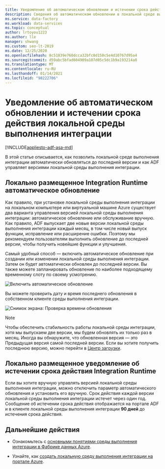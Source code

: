```yaml
---
title: Уведомление об автоматическом обновлении и истечении срока действия локальной среды выполнения интеграции
description: Сведения об автоматическом обновлении в локальной среде выполнения интеграции и уведомлении об истечении срока действия
ms.service: data-factory
ms.workload: data-services
ms.topic: conceptual
author: lrtoyou1223
ms.author: lle
manager: shwang
ms.custom: seo-lt-2019
ms.date: 12/25/2020
ms.openlocfilehash: 8c51839e760dcca32bfc0d150c5e4d10767d95a4
ms.sourcegitcommit: d59abc5bfad604909a107d05c5dc1b9a193214a8
ms.translationtype: MT
ms.contentlocale: ru-RU
ms.lasthandoff: 01/14/2021
ms.locfileid: "98222706"
---
```

# <a name="self-hosted-integration-runtime-auto-update-and-expire-notification"></a>Уведомление об автоматическом обновлении и истечении срока действия локальной среды выполнения интеграции

[!INCLUDE[appliesto-adf-asa-md](includes/appliesto-adf-asa-md.md)]

В этой статье описывается, как позволить локальной среде выполнения интеграции автоматически обновляться до последней версии и как ADF управляет версиями локальной среды выполнения интеграции.

## <a name="self-hosted-integration-runtime-auto-update"></a>Локально размещенное Integration Runtime автоматическое обновление
Как правило, при установке локальной среды выполнения интеграции на локальном компьютере или виртуальной машине Azure существует два варианта управления версией локальной среды выполнения интеграции: автоматическое обновление или обслуживание вручную. Как правило, ADF выпускает две новые версии локальной среды выполнения интеграции каждый месяц, в том числе новый выпуск функции, исправление или расширение ошибки. Поэтому мы рекомендуем пользователям выполнить обновление до последней версии, чтобы получить новейшие функции и улучшения.

Самый удобный способ — включить автоматическое обновление при создании или изменении локальной среды выполнения интеграции. Затем он будет автоматически обновлен до последней версии. Вы также можете запланировать обновление по наиболее подходящему временному слоту по своему усмотрению.

![Включить автоматическое обновление](media/create-self-hosted-integration-runtime/shir-auto-update.png)

Вы можете проверить дату и время последнего обновления в собственном клиенте среды выполнения интеграции.

![Снимок экрана: Проверка времени обновления](media/create-self-hosted-integration-runtime/shir-auto-update-2.png)

> [!NOTE]
> Чтобы обеспечить стабильность работы локальной среды интеграции, хотя мы выпускаем две версии, мы будем обновлять их только раз в месяц. Иногда вы обнаружите, что обновленная версия — это Предыдущая версия самой последней версии. Если вы хотите получить последнюю версию, можно перейти в [Центр загрузки](https://www.microsoft.com/download/details.aspx?id=39717).

## <a name="self-hosted-integration-runtime-expire-notification"></a>Локально размещенное уведомление об истечении срока действия Integration Runtime
Если вы хотите вручную управлять версией локальной среды выполнения интеграции, можно отключить параметр автоматического обновления и установить его вручную. Срок действия каждой версии локальной среды выполнения интеграции истечет через один год. Сообщение об истечении срока действия отображается на портале ADF и в клиенте локальной среды выполнения интеграции **90 дней** до истечения срока действия.

## <a name="next-steps"></a>Дальнейшие действия

- Ознакомьтесь с [основными понятиями среды выполнения интеграции в Фабрике данных Azure](./concepts-integration-runtime.md).

- Узнайте, как [создать локальную среду выполнения интеграции на портале Azure](./create-self-hosted-integration-runtime.md).
